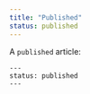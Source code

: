 ```yaml
---
title: "Published"
status: published
---
```


A `published` article:
```
---
status: published
---
```